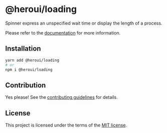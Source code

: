# @heroui/loading

Spinner express an unspecified wait time or display the length of a process.

Please refer to the [documentation](https://heroui.com/docs/components/loading) for more information.

## Installation

```sh
yarn add @heroui/loading
# or
npm i @heroui/loading
```

## Contribution

Yes please! See the
[contributing guidelines](https://github.com/frontio-ai/heroui/blob/master/CONTRIBUTING.md)
for details.

## License

This project is licensed under the terms of the
[MIT license](https://github.com/frontio-ai/heroui/blob/master/LICENSE).
